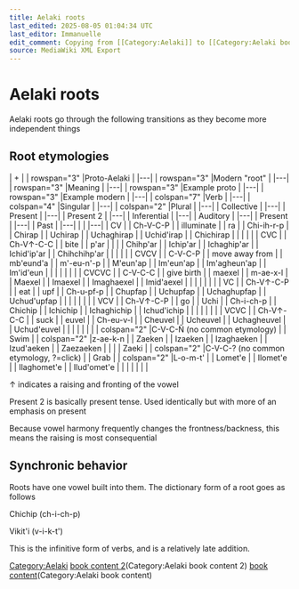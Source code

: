 ```yaml
---
title: Aelaki roots
last_edited: 2025-08-05 01:04:34 UTC
last_editor: Immanuelle
edit_comment: Copying from [[Category:Aelaki]] to [[Category:Aelaki book content 2]] using [[c:Help:Cat-a-lot|Cat-a-lot]]
source: MediaWiki XML Export
---
```


# Aelaki roots

Aelaki roots go through the following transitions as they become more independent things

## Root etymologies

| + |
| rowspan="3" |Proto-Aelaki |
|---|
| rowspan="3" |Modern "root" |
|---|
| rowspan="3" |Meaning |
|---|
| rowspan="3" |Example proto |
|---|
| rowspan="3" |Example modern |
|---|
| colspan="7" |Verb |
|---|
| colspan="4" |Singular |
|---|
| colspan="2" |Plural |
|---|
| Collective |
|---|
| Present |
|---|
| Present 2 |
|---|
| Inferential |
|---|
| Auditory |
|---|
| Present |
|---|
| Past |
|---|
|  |
|---|
| CV |
| Ch-V-C-P |
| illuminate |
| ra |
| Chi-ih-r-p |
| Chirap |
| Uchirap |
| Uchaghirap |
| Uchid'irap |
| Chichirap |
|  |
|  |
| CVC |
| Ch-V↑-C-C |
| bite |
| p'ar |
|  |
| Chihp'ar |
| Ichip'ar |
| Ichaghip'ar |
| Ichid'ip'ar |
| Chihchihp'ar |
|  |
|  |
| CVCV |
| C-V-C-P |
| move away from |
| mb'eund'a |
| m'-eu-n'-p |
| M'eun'ap |
| Im'eun'ap |
| Im'agheun'ap |
| Im'id'eun |
|  |
|  |
|  |
| CVCVC |
| C-V-C-C |
| give birth |
| maexel |
| m-ae-x-l |
| Maexel |
| Imaexel |
| Imaghaexel |
| Imid'aexel |
|  |
|  |
|  |
| VC |
| Ch-V↑-C-P |
| eat |
| upf |
| Ch-u-pf-p |
| Chupfap |
| Uchupfap |
| Uchaghupfap |
| Uchud'upfap |
|  |
|  |
|  |
| VCV |
| Ch-V↑-C-P |
| go |
| Uchi |
| Ch-i-ch-p |
| Chichip |
| Ichichip |
| Ichaghichip |
| Ichud'ichip |
|  |
|  |
|  |
| VCVC |
| Ch-V↑-C-C |
| suck |
| euvel |
| Ch-eu-v-l |
| Cheuvel |
| Ucheuvel |
| Uchagheuvel |
| Uchud'euvel |
|  |
|  |
|  |
| colspan="2" |C-V-C-Ñ (no common etymology) |
| Swim |
| colspan="2" |z-ae-k-n |
| Zaeken |
| Izaeken |
| Izaghaeken |
| Izud'aeken |
| Zaezaeken |
|  |
| Zaeki |
| colspan="2" |C-V-C-?  (no common etymology, ?=click) |
| Grab |
| colspan="2" |L-o-m-t' |
| Lomet'e |
| Ilomet'e |
| Ilaghomet'e |
| Ilud'omet'e |
|  |
|  |
|  |

↑ indicates a raising and fronting of the vowel

Present 2 is basically present tense. Used identically but with more of an emphasis on present

Because vowel harmony frequently changes the frontness/backness, this means the raising is most consequential

## Synchronic behavior
Roots have one vowel built into them. The dictionary form of a root goes as follows 

Chichip (ch-i-ch-p)

Vikit'i (v-i-k-t')

This is the infinitive form of verbs, and is a relatively late addition.

[Category:Aelaki](Category:Aelaki)
[book content 2](Category:Aelaki)(Category:Aelaki book content 2)
[book content](Category:Aelaki)(Category:Aelaki book content)
